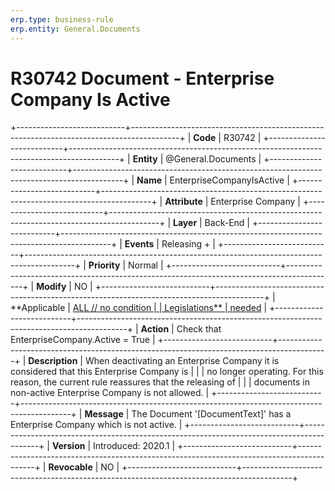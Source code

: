 ```yaml
---
erp.type: business-rule
erp.entity: General.Documents
---
```


# R30742 Document - Enterprise Company Is Active
+---------------------------+------------------------------------------------------------------------------------------+
| **Code**                  | R30742                                                                                   |
+---------------------------+------------------------------------------------------------------------------------------+
| **Entity**                | @General.Documents                                                                                 |
+---------------------------+------------------------------------------------------------------------------------------+
| **Name**                  | EnterpriseCompanyIsActive                                                                |
+---------------------------+------------------------------------------------------------------------------------------+
| **Attribute**             | Enterprise Company                                                                       |
+---------------------------+------------------------------------------------------------------------------------------+
| **Layer**                 | Back-End                                                                                 |
+---------------------------+------------------------------------------------------------------------------------------+
| **Events**                | Releasing +                                                                              |
+---------------------------+------------------------------------------------------------------------------------------+
| **Priority**              | Normal                                                                                   |
+---------------------------+------------------------------------------------------------------------------------------+
| **Modify**                | NO                                                                                       |
+---------------------------+------------------------------------------------------------------------------------------+
| **Applicable              | [ALL // no condition                                                                     |
| Legislations**            | needed](https://confluence.erp.net/display/techdoc/Country+Specific+Functionality)       |
+---------------------------+------------------------------------------------------------------------------------------+
| **Action**                | Check that EnterpriseCompany.Active = True                                               |
+---------------------------+------------------------------------------------------------------------------------------+
| **Description**           | When deactivating an Enterprise Company it is considered that this Enterprise Company is |
|                           | no longer operating. For this reason, the current rule reassures that the releasing of   |
|                           | documents in non-active Enterprise Company is not allowed.                               |
+---------------------------+------------------------------------------------------------------------------------------+
| **Message**               | The Document \'\[DocumentText\]\' has a Enterprise Company which is not active.          |
+---------------------------+------------------------------------------------------------------------------------------+
| **Version**               | Introduced: 2020.1                                                                       |
+---------------------------+------------------------------------------------------------------------------------------+
| **Revocable**             | NO                                                                                       |
+---------------------------+------------------------------------------------------------------------------------------+

  

  

  
